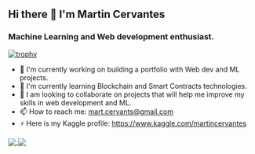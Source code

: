 ## Hi there 👋 I'm Martin Cervantes

### Machine Learning and Web development enthusiast.

[![trophy](https://github-profile-trophy.vercel.app/?username=mart-cervants)](https://github.com/ryo-ma/github-profile-trophy)

- 🔭 I'm currently working on building a portfolio with Web dev and ML projects.
- 🌱 I'm currently learning Blockchain and Smart Contracts technologies.
- 👯 I am looking to collaborate on projects that will help me improve my skills in web development and ML. 
- 📫 How to reach me: mart.cervants@gmail.com
- ⚡ Here is my Kaggle profile: https://www.kaggle.com/martincervantes

<a href="https://github.com/anuraghazra/github-readme-stats">
  <img align="center" src="https://github-readme-stats.vercel.app/api?username=mart-cervants&repo=github-readme-stats" />
</a>
<a href="https://github.com/anuraghazra/convoychat">
  <img align="center" src="https://github-readme-stats.vercel.app/api/top-langs/?username=mart-cervants&repo=convoychat" />
</a>

<!--
**mart-cervants/mart-cervants** is a ✨ _special_ ✨ repository because its `README.md` (this file) appears on your GitHub profile.

Here are some ideas to get you started:

- 🔭 I’m currently working on ...
- 🌱 I’m currently learning ...
- 👯 I’m looking to collaborate on ...
- 🤔 I’m looking for help with ...
- 💬 Ask me about ...
- 📫 How to reach me: ...
- 😄 Pronouns: ...
- ⚡ Fun fact: ...
-->
